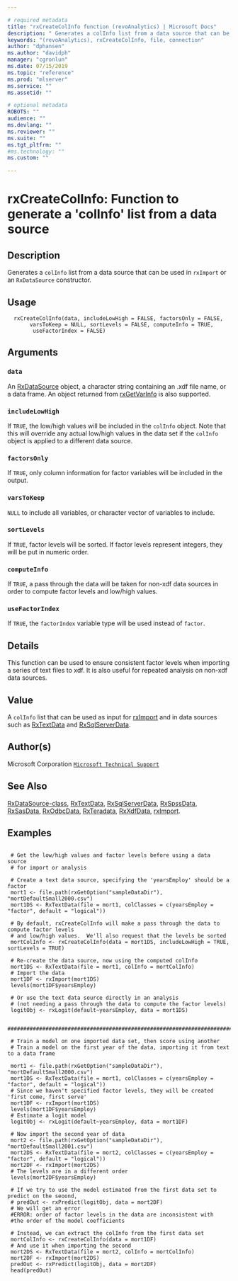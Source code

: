 ```yaml
--- 

# required metadata 
title: "rxCreateColInfo function (revoAnalytics) | Microsoft Docs" 
description: " Generates a colInfo list from a data source that can be used in rxImport or an RxDataSource constructor. " 
keywords: "(revoAnalytics), rxCreateColInfo, file, connection" 
author: "dphansen"
ms.author: "davidph" 
manager: "cgronlun" 
ms.date: 07/15/2019
ms.topic: "reference" 
ms.prod: "mlserver" 
ms.service: "" 
ms.assetid: "" 

# optional metadata 
ROBOTS: "" 
audience: "" 
ms.devlang: "" 
ms.reviewer: "" 
ms.suite: "" 
ms.tgt_pltfrm: "" 
#ms.technology: "" 
ms.custom: "" 

--- 
```



 # rxCreateColInfo:  Function to generate a 'colInfo' list from a data source  
 ## Description

Generates a `colInfo` list from a data source that can be used in `rxImport` or
an `RxDataSource` constructor.


 ## Usage

```   
  rxCreateColInfo(data, includeLowHigh = FALSE, factorsOnly = FALSE, 
       varsToKeep = NULL, sortLevels = FALSE, computeInfo = TRUE,
        useFactorIndex = FALSE)

```

 ## Arguments



 ### `data`
  An [RxDataSource](RxDataSource.md) object, a character string containing an .xdf file name, or a data frame.  An object returned from [rxGetVarInfo](rxGetVarInfo.md) is also supported.  


 ### `includeLowHigh`
  If `TRUE`, the low/high values will be included in the `colInfo` object.  Note that this will override any actual low/high values in the data set if the `colInfo` object is applied to a different data source.  


 ### `factorsOnly`
  If `TRUE`, only column information for factor variables will be included in the output.  



 ### `varsToKeep`
  `NULL` to include all variables, or character vector of variables to include.  



 ### `sortLevels`
  If `TRUE`, factor levels will be sorted. If factor levels represent integers, they will be put in numeric order.    


 ### `computeInfo`
  If `TRUE`, a pass through the data will be taken for non-xdf data sources in order to compute factor levels and low/high values.  


 ### `useFactorIndex`
  If `TRUE`, the `factorIndex` variable type will be used instead of `factor`.  



 ## Details

This function can be used to ensure consistent factor levels when importing a series of text files to xdf.
It is also useful for repeated analysis on non-xdf data sources.


 ## Value

A `colInfo` list that can be used as input for [rxImport](rxImport.md) and in data sources such as
[RxTextData](RxTextData.md) and [RxSqlServerData](RxSqlServerData.md).

 ## Author(s)
 Microsoft Corporation [`Microsoft Technical Support`](https://go.microsoft.com/fwlink/?LinkID=698556&clcid=0x409)


 ## See Also

[RxDataSource-class](RxDataSource-class.md),
[RxTextData](RxTextData.md),
[RxSqlServerData](RxSqlServerData.md),
[RxSpssData](RxSpssData.md),
[RxSasData](RxSasData.md),
[RxOdbcData](RxOdbcData.md),
[RxTeradata](RxTeradata.md),
[RxXdfData](RxXdfData.md),
[rxImport](rxImport.md).

 ## Examples

 ```

  # Get the low/high values and factor levels before using a data source
  # for import or analysis

  # Create a text data source, specifying the 'yearsEmploy' should be a factor
  mort1 <- file.path(rxGetOption("sampleDataDir"), "mortDefaultSmall2000.csv")
  mort1DS <- RxTextData(file = mort1, colClasses = c(yearsEmploy = "factor", default = "logical"))

  # By default, rxCreateColInfo will make a pass through the data to compute factor levels
  # and low/high values.  We'll also request that the levels be sorted
  mortColInfo <- rxCreateColInfo(data = mort1DS, includeLowHigh = TRUE, sortLevels = TRUE)

  # Re-create the data source, now using the computed colInfo
  mort1DS <- RxTextData(file = mort1, colInfo = mortColInfo)
  # Import the data
  mort1DF <- rxImport(mort1DS)
  levels(mort1DF$yearsEmploy)

  # Or use the text data source directly in an analysis 
  # (not needing a pass through the data to compute the factor levels)
  logitObj <- rxLogit(default~yearsEmploy, data = mort1DS)

  ##############################################################################################

  # Train a model on one imported data set, then score using another
  # Train a model on the first year of the data, importing it from text to a data frame

  mort1 <- file.path(rxGetOption("sampleDataDir"), "mortDefaultSmall2000.csv")
  mort1DS <- RxTextData(file = mort1, colClasses = c(yearsEmploy = "factor", default = "logical"))
  # Since we haven't specified factor levels, they will be created 'first come, first serve'
  mort1DF <- rxImport(mort1DS)
  levels(mort1DF$yearsEmploy)
  # Estimate a logit model
  logitObj <- rxLogit(default~yearsEmploy, data = mort1DF)

  # Now import the second year of data
  mort2 <- file.path(rxGetOption("sampleDataDir"), "mortDefaultSmall2001.csv")
  mort2DS <- RxTextData(file = mort2, colClasses = c(yearsEmploy = "factor", default = "logical"))
  mort2DF <- rxImport(mort2DS)
  # The levels are in a different order
  levels(mort2DF$yearsEmploy)

  # If we try to use the model estimated from the first data set to predict on the seoond,
  # predOut <- rxPredict(logitObj, data = mort2DF)
  # We will get an error
  #ERROR: order of factor levels in the data are inconsistent with
  #the order of the model coefficients

  # Instead, we can extract the colInfo from the first data set
  mortColInfo <- rxCreateColInfo(data = mort1DF)
  # And use it when importing the second
  mort2DS <- RxTextData(file = mort2, colInfo = mortColInfo)
  mort2DF <- rxImport(mort2DS)
  predOut <- rxPredict(logitObj, data = mort2DF)
  head(predOut)
```



